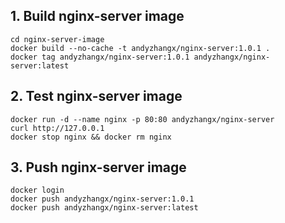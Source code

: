 ## 1. Build nginx-server image
```
cd nginx-server-image
docker build --no-cache -t andyzhangx/nginx-server:1.0.1 .
docker tag andyzhangx/nginx-server:1.0.1 andyzhangx/nginx-server:latest
```
## 2. Test nginx-server image
```
docker run -d --name nginx -p 80:80 andyzhangx/nginx-server
curl http://127.0.0.1
docker stop nginx && docker rm nginx
```

## 3. Push nginx-server image
```
docker login
docker push andyzhangx/nginx-server:1.0.1
docker push andyzhangx/nginx-server:latest
```
